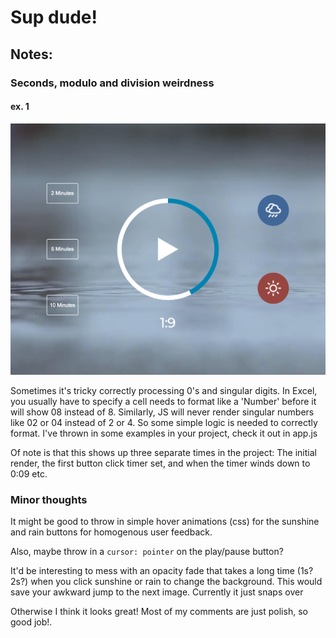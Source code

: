 # Sup dude!

## Notes:

### Seconds, modulo and division weirdness

#### ex. 1
![image](https://github.com/ZCroninDev/meditation/blob/main/meditation-app-master/img/img1.png)

Sometimes it's tricky correctly processing 0's and singular digits. In Excel, you usually have to specify a cell needs to format like a 'Number' before it will show 08 instead of 8.
Similarly, JS will never render singular numbers like 02 or 04 instead of 2 or 4. So some simple logic is needed to correctly format. I've thrown in some examples in your project, check it out in app.js

Of note is that this shows up three separate times in the project: The initial render, the first button click timer set, and when the timer winds down to 0:09 etc.

### Minor thoughts

It might be good to throw in simple hover animations (css) for the sunshine and rain buttons for homogenous user feedback.

Also, maybe throw in a `cursor: pointer` on the play/pause button?

It'd be interesting to mess with an opacity fade that takes a long time (1s? 2s?) when you click sunshine or rain to change the background. This would save your awkward jump to the 
next image. Currently it just snaps over

Otherwise I think it looks great! Most of my comments are just polish, so good job!.
